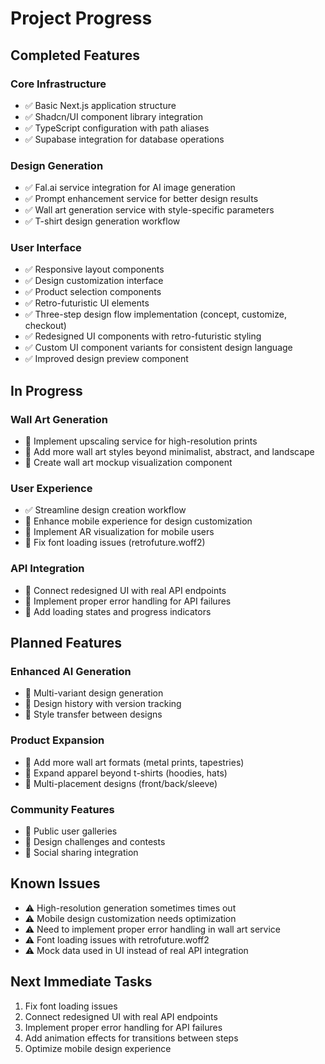 # Project Progress

## Completed Features

### Core Infrastructure
- ✅ Basic Next.js application structure
- ✅ Shadcn/UI component library integration
- ✅ TypeScript configuration with path aliases
- ✅ Supabase integration for database operations

### Design Generation
- ✅ Fal.ai service integration for AI image generation
- ✅ Prompt enhancement service for better design results
- ✅ Wall art generation service with style-specific parameters
- ✅ T-shirt design generation workflow

### User Interface
- ✅ Responsive layout components
- ✅ Design customization interface
- ✅ Product selection components
- ✅ Retro-futuristic UI elements
- ✅ Three-step design flow implementation (concept, customize, checkout)
- ✅ Redesigned UI components with retro-futuristic styling
- ✅ Custom UI component variants for consistent design language
- ✅ Improved design preview component

## In Progress

### Wall Art Generation
- 🔄 Implement upscaling service for high-resolution prints
- 🔄 Add more wall art styles beyond minimalist, abstract, and landscape
- 🔄 Create wall art mockup visualization component

### User Experience
- ✅ Streamline design creation workflow
- 🔄 Enhance mobile experience for design customization
- 🔄 Implement AR visualization for mobile users
- 🔄 Fix font loading issues (retrofuture.woff2)

### API Integration
- 🔄 Connect redesigned UI with real API endpoints
- 🔄 Implement proper error handling for API failures
- 🔄 Add loading states and progress indicators

## Planned Features

### Enhanced AI Generation
- 📝 Multi-variant design generation
- 📝 Design history with version tracking
- 📝 Style transfer between designs

### Product Expansion
- 📝 Add more wall art formats (metal prints, tapestries)
- 📝 Expand apparel beyond t-shirts (hoodies, hats)
- 📝 Multi-placement designs (front/back/sleeve)

### Community Features
- 📝 Public user galleries
- 📝 Design challenges and contests
- 📝 Social sharing integration

## Known Issues
- ⚠️ High-resolution generation sometimes times out
- ⚠️ Mobile design customization needs optimization
- ⚠️ Need to implement proper error handling in wall art service
- ⚠️ Font loading issues with retrofuture.woff2
- ⚠️ Mock data used in UI instead of real API integration

## Next Immediate Tasks
1. Fix font loading issues
2. Connect redesigned UI with real API endpoints
3. Implement proper error handling for API failures
4. Add animation effects for transitions between steps
5. Optimize mobile design experience
